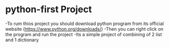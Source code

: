 # python-first Project

-To rum thios project you should download python program from its official website (https://www.python.org/downloads/)
-Then you can right click on the program and run the project
-Its a simple project of combining of 2 list and 1 dictionary